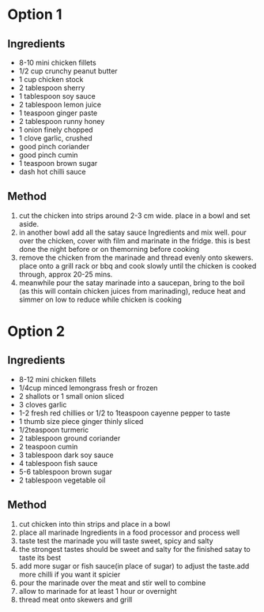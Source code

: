 # Option 1

## Ingredients

-   8-10 mini chicken fillets
-   1/2 cup crunchy peanut butter
-   1 cup chicken stock
-   2 tablespoon sherry
-   1 tablespoon soy sauce
-   2 tablespoon lemon juice
-   1 teaspoon ginger paste
-   2 tablespoon runny honey
-   1 onion finely chopped
-   1 clove garlic, crushed
-   good pinch coriander
-   good pinch cumin
-   1 teaspoon brown sugar
-   dash hot chilli sauce

## Method

1.  cut the chicken into strips around 2-3 cm wide. place in a bowl and set aside.
2.  in another bowl add all the satay sauce Ingredients and mix well. pour over the chicken, cover with film and marinate in the fridge. this is best done the night before or on themorning before cooking
3.  remove the chicken from the marinade and thread evenly onto skewers. place onto a grill rack or bbq and cook slowly until the chicken is cooked through, approx 20-25 mins.
4.  meanwhile pour the satay marinade into a saucepan, bring to the boil (as this will contain chicken juices from marinading), reduce heat and simmer on low to reduce while chicken is cooking

# Option 2

## Ingredients

-   8-12 mini chicken fillets
-   1/4cup minced lemongrass fresh or frozen
-   2 shallots or 1 small onion sliced
-   3 cloves garlic
-   1-2 fresh red chillies or 1/2 to 1teaspoon cayenne pepper to taste
-   1 thumb size piece ginger thinly sliced
-   1/2teaspoon turmeric
-   2 tablespoon ground coriander
-   2 teaspoon cumin
-   3 tablespoon dark soy sauce
-   4 tablespoon fish sauce
-   5-6 tablespoon brown sugar
-   2 tablespoon vegetable oil

## Method

1.  cut chicken into thin strips and place in a bowl
2.  place all marinade Ingredients in a food processor and process well
3.  taste test the marinade you will taste sweet, spicy and salty
4.  the strongest tastes should be sweet and salty for the finished satay to taste its best
5.  add more sugar or fish sauce(in place of sugar) to adjust the taste.add more chilli if you want it spicier
6.  pour the marinade over the meat and stir well to combine
7.  allow to marinade for at least 1 hour or overnight
8.  thread meat onto skewers and grill


